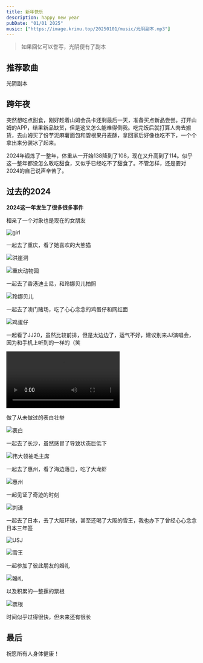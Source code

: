 ```yaml
---
title: 新年快乐
description: happy new year
pubDate: "01/01 2025"
music: ["https://image.krimu.top/20250101/music/光阴副本.mp3"]
---
```


> 如果回忆可以誊写，光阴便有了副本

## 推荐歌曲
光阴副本

## 跨年夜
突然想吃点甜食，刚好趁着山姆会员卡还剩最后一天，准备买点新品尝尝。打开山姆的APP，结果新品缺货，但是这又怎么能难得倒我。吃完饭后就打算人肉去搬货，去山姆买了份芋泥麻薯面包和碧根果丹麦酥，拿回家后好像也吃不下，一个个拿出来分装冰了起来。

2024年锻炼了一整年，体重从一开始138降到了108，现在又升高到了114。似乎这一整年都没怎么敢吃甜食，又似乎已经吃不了甜食了。不管怎样，还是要对2024的自己说声辛苦了。

## 过去的2024
**2024这一年发生了很多很多事件**

相亲了一个对象也是现在的女朋友

![girl](https://image.krimu.top/20250101/image/the_girl.jpg)

一起去了重庆，看了她喜欢的大熊猫

![洪崖洞](https://image.krimu.top/20250101/image/hyd.jpg)

![重庆动物园](https://image.krimu.top/20250101/image/cqdwy.jpg)

一起去了香港迪士尼，和玲娜贝儿拍照

![玲娜贝儿](https://image.krimu.top/20250101/image/lnbe.jpg)

一起去了澳门赌场，吃了心心念念的鸡蛋仔和网红面

![鸡蛋仔](https://image.krimu.top/20250101/image/jdz.jpg)

一起看了JJ20，虽然比较前排，但是太边边了，运气不好，建议别来JJ演唱会，因为和手机上听到的一样的（笑

<video controls>
    <source src="https://image.krimu.top/20250101/video/jj.mp4" type="video/mp4">
</video>

做了从未做过的表白壮举

![表白](https://image.krimu.top/20250101/image/hh.jpg)

一起去了长沙，虽然感冒了导致状态巨低下

![伟大领袖毛主席](https://image.krimu.top/20250101/image/myy.jpg)

一起去了惠州，看了海边落日，吃了大龙虾

![惠州](https://image.krimu.top/20250101/image/hz.jpg)

一起见证了奇迹的时刻

![刘谦](https://image.krimu.top/20250101/image/lq.jpg)

一起去了日本，去了大阪环球，甚至还喝了大阪的雪王，我也办下了曾经心心念念日本三年签

![USJ](https://image.krimu.top/20250101/image/hq.jpg)

![雪王](https://image.krimu.top/20250101/image/xw.jpg)

一起参加了彼此朋友的婚礼

![婚礼](https://image.krimu.top/20250101/image/xsc.jpg)

以及积累的一整摞的票根

![票根](https://image.krimu.top/20250101/image/pg.jpg)

时间似乎过得很快，但未来还有很长

## 最后

祝愿所有人身体健康！